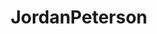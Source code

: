 ---
title: JordanPeterson
crosslinks:
- zeronet
- samharris
- IAmA
- JoeRogan
- Jordan_Peterson_Memes
- askphilosophy
- philosophy
- TheRedPill
- AskHistorians
- Maps_of_Meaning
- science
- sorceryofthespectacle
- TopMindsOfReddit
- TrueReddit
- The_Donald
- SYO
- Buddhism
- Meanpath
---